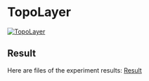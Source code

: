 # TopoLayer
[![TopoLayer]([./TopoLayer.pdf](https://github.com/Anonymous-ijcai-1/TopoLayer/blob/main/Topolayer.pdf))](https://github.com/Anonymous-ijcai-1/TopoLayer/blob/main/Topolayer.pdf)

## Result
Here are files of the experiment results: [Result](https://drive.google.com/drive/folders/1_oab1c9VEJBgJi0I3IZv3UKUy7EtrrBE?usp=sharing)
